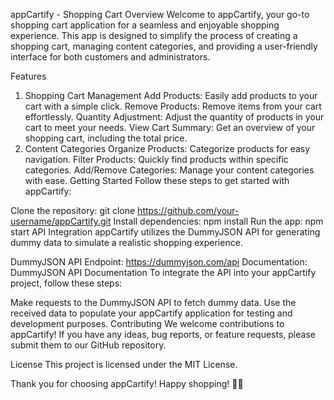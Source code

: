 appCartify - Shopping Cart
Overview
Welcome to appCartify, your go-to shopping cart application for a seamless and enjoyable shopping experience. This app is designed to simplify the process of creating a shopping cart, managing content categories, and providing a user-friendly interface for both customers and administrators.

Features
1. Shopping Cart Management
Add Products: Easily add products to your cart with a simple click.
Remove Products: Remove items from your cart effortlessly.
Quantity Adjustment: Adjust the quantity of products in your cart to meet your needs.
View Cart Summary: Get an overview of your shopping cart, including the total price.
2. Content Categories
Organize Products: Categorize products for easy navigation.
Filter Products: Quickly find products within specific categories.
Add/Remove Categories: Manage your content categories with ease.
Getting Started
Follow these steps to get started with appCartify:

Clone the repository: git clone https://github.com/your-username/appCartify.git
Install dependencies: npm install
Run the app: npm start
API Integration
appCartify utilizes the DummyJSON API for generating dummy data to simulate a realistic shopping experience.

DummyJSON API
Endpoint: https://dummyjson.com/api
Documentation: DummyJSON API Documentation
To integrate the API into your appCartify project, follow these steps:

Make requests to the DummyJSON API to fetch dummy data.
Use the received data to populate your appCartify application for testing and development purposes.
Contributing
We welcome contributions to appCartify! If you have any ideas, bug reports, or feature requests, please submit them to our GitHub repository.

License
This project is licensed under the MIT License.

Thank you for choosing appCartify! Happy shopping! 🛒✨
